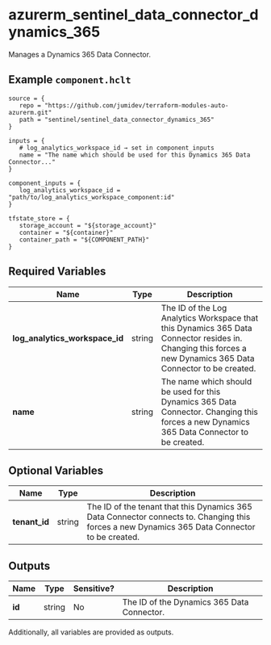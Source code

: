 # azurerm_sentinel_data_connector_dynamics_365

Manages a Dynamics 365 Data Connector.

## Example `component.hclt`

```hcl
source = {
   repo = "https://github.com/jumidev/terraform-modules-auto-azurerm.git"   
   path = "sentinel/sentinel_data_connector_dynamics_365"   
}

inputs = {
   # log_analytics_workspace_id → set in component_inputs
   name = "The name which should be used for this Dynamics 365 Data Connector..."   
}

component_inputs = {
   log_analytics_workspace_id = "path/to/log_analytics_workspace_component:id"   
}

tfstate_store = {
   storage_account = "${storage_account}"   
   container = "${container}"   
   container_path = "${COMPONENT_PATH}"   
}

```

## Required Variables

| Name | Type |  Description |
| ---- | --------- |  ----------- |
| **log_analytics_workspace_id** | string |  The ID of the Log Analytics Workspace that this Dynamics 365 Data Connector resides in. Changing this forces a new Dynamics 365 Data Connector to be created. | 
| **name** | string |  The name which should be used for this Dynamics 365 Data Connector. Changing this forces a new Dynamics 365 Data Connector to be created. | 

## Optional Variables

| Name | Type |  Description |
| ---- | --------- |  ----------- |
| **tenant_id** | string |  The ID of the tenant that this Dynamics 365 Data Connector connects to. Changing this forces a new Dynamics 365 Data Connector to be created. | 



## Outputs

| Name | Type | Sensitive? | Description |
| ---- | ---- | --------- | --------- |
| **id** | string | No  | The ID of the Dynamics 365 Data Connector. | 

Additionally, all variables are provided as outputs.
